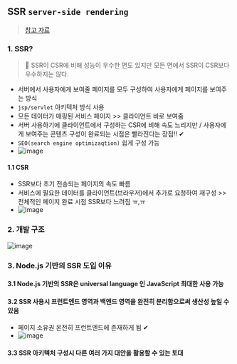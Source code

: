 ## SSR `server-side rendering`
> [참고 자료](https://d2.naver.com/helloworld/7804182)

### 1. SSR?
> 📌 SSR이 CSR에 비해 성능이 우수한 면도 있지만 모든 면에서 SSR이 CSR보다 우수하지는 않다.
- 서버에서 사용자에게 보여줄 페이지를 모두 구성하여 사용자에게 페이지를 보여주는 방식
- `jsp/servlet` 아키텍처 방식 사용
- 모든 데이터가 매핑된 서비스 페이지 >> 클라이언트 바로 보여줌
- 서버 사용하기에 클라이언트에서 구성하는 CSR에 비해 속도 느리지만 / 사용자에게 보여주는 콘텐츠 구성이 완료되는 시점은 빨라진다는 장점!! ✔
- `SEO(search engine optimizaqtion)` 쉽게 구성 가능
- ![image](https://user-images.githubusercontent.com/61215550/178626214-07c1e28a-0b2a-40ed-909d-66e511c97468.png)
#### 1.1 CSR
- SSR보다 초기 전송되는 페이지의 속도 빠름 
- 서비스에 필요한 데이터를 클라이언트(브라우저)에서 추가로 요청하여 재구성 >> 전체적인 페이지 완료 시점 SSR보다 느려짐 ㅠ,ㅠ
- ![image](https://user-images.githubusercontent.com/61215550/178626585-7c500bd8-0c4e-40ff-9690-26b443ecefae.png)

### 2. 개발 구조
![image](https://user-images.githubusercontent.com/61215550/178626741-3a0f6f57-c80d-40df-98a0-a6b050b22fd6.png)

### 3. Node.js 기반의 SSR 도입 이유
#### 3.1 Node.js 기반의 SSR은 universal language 인 JavaScript 최대한 사용 가능
#### 3.2 SSR 사용시 프런트엔드 영역과 백엔드 영역을 완전히 분리함으로써 생산성 높일 수 있음
- 페이지 소유권 온전히 프런트엔드에 존재하게 됨 ✔
- ![image](https://user-images.githubusercontent.com/61215550/178627057-2a231c4e-9442-4d29-a92b-6082f61f5010.png)
#### 3.3 SSR 아키텍처 구성시 다른 여러 가지 대안을 활용할 수 있는 토대
